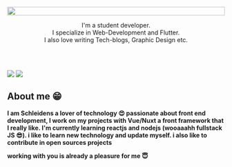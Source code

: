 <br>
<div style ="display:flex;" align="center">
  <img src="https://drive.google.com/file/d/1XRGLiaX2RzEMZLS_HxUNAnnOkOKqNa1V/view?usp=sharing" style="width:100%"/>
</div>

<p align="center">I'm a student developer.<br/>I specialize in Web-Development and Flutter.<br> I also love writing Tech-blogs, Graphic Design etc.<br></p><br/>
<br>
<p align = "center">
 
[<img src ="https://img.shields.io/badge/behance-%23.svg?&style=for-the-badge&logo=&logoColor=white%22">](https://rahulmahesh.me/)
[<img src="https://img.shields.io/badge/linkedin-%230077B5.svg?&style=for-the-badge&logo=linkedin&logoColor=white" />](https://www.linkedin.com/in/rahulmahesh/)


</p>

 ## About me &#128513;
  <p>
  <b>
  I am Schleidens a lover of technology &#128525; passionate about front end development, I work on my projects with Vue/Nuxt a front framework that I really like.
  I'm currently learning reactjs and nodejs (wooaaahh fullstack JS &#128526;).
  i like to learn new technology and update myself. i also like to contribute in open sources projects


  working with you is already a pleasure for me &#128519;
  </b>
  </p>
